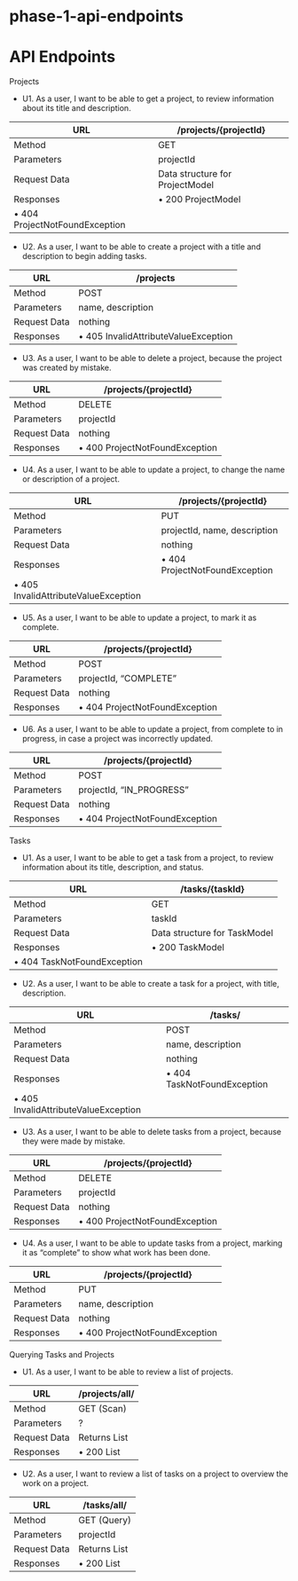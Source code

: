 # phase-1-api-endpoints

# **API Endpoints**

Projects

- U1. As a user, I want to be able to get a project, to review information about its title and description.

| URL | /projects/{projectId} |
| --- | --- |
| Method | GET |
| Parameters | projectId |
| Request Data | Data structure for ProjectModel |
| Responses | • 200 ProjectModel 
• 404 ProjectNotFoundException |
- U2. As a user, I want to be able to create a project with a title and description to begin adding tasks.

| URL | /projects |
| --- | --- |
| Method | POST |
| Parameters | name, description |
| Request Data | nothing |
| Responses | • 405 InvalidAttributeValueException |
- U3. As a user, I want to be able to delete a project, because the project was created by mistake.

| URL | /projects/{projectId} |
| --- | --- |
| Method | DELETE |
| Parameters | projectId |
| Request Data | nothing |
| Responses | • 400 ProjectNotFoundException |
- U4. As a user, I want to be able to update a project, to change the name or description of a project.

| URL | /projects/{projectId} |
| --- | --- |
| Method | PUT |
| Parameters | projectId, name, description |
| Request Data | nothing |
| Responses | • 404 ProjectNotFoundException
• 405 InvalidAttributeValueException |
- U5. As a user, I want to be able to update a project, to mark it as complete.

| URL | /projects/{projectId} |
| --- | --- |
| Method | POST |
| Parameters | projectId, “COMPLETE” |
| Request Data | nothing |
| Responses | • 404 ProjectNotFoundException |
- U6. As a user, I want to be able to update a project, from complete to in progress, in case a project was incorrectly updated.

| URL | /projects/{projectId} |
| --- | --- |
| Method | POST |
| Parameters | projectId, “IN_PROGRESS” |
| Request Data | nothing |
| Responses | • 404 ProjectNotFoundException |

Tasks

- U1. As a user, I want to be able to get a task from a project, to review information about its title, description, and status.

| URL | /tasks/{taskId} |
| --- | --- |
| Method | GET |
| Parameters | taskId |
| Request Data | Data structure for TaskModel |
| Responses | • 200 TaskModel
• 404 TaskNotFoundException |
- U2. As a user, I want to be able to create a task for a project, with title, description.

| URL | /tasks/ |
| --- | --- |
| Method | POST |
| Parameters | name, description |
| Request Data | nothing |
| Responses | • 404 TaskNotFoundException
• 405 InvalidAttributeValueException |
- U3. As a user, I want to be able to delete tasks from a project, because they were made by mistake.

| URL | /projects/{projectId} |
| --- | --- |
| Method | DELETE |
| Parameters | projectId |
| Request Data | nothing |
| Responses | • 400 ProjectNotFoundException |
- U4. As a user, I want to be able to update tasks from a project, marking it as “complete” to show what work has been done.

| URL | /projects/{projectId} |
| --- | --- |
| Method | PUT |
| Parameters | name, description |
| Request Data | nothing |
| Responses | • 400 ProjectNotFoundException |

Querying Tasks and Projects

- U1. As a user, I want to be able to review a list of projects.

| URL | /projects/all/ |
| --- | --- |
| Method | GET (Scan) |
| Parameters | ? |
| Request Data | Returns List<ProjectModel> |
| Responses | • 200 List<ProjectModel> |
- U2. As a user, I want to review a list of tasks on a project to overview the work on a project.

| URL | /tasks/all/ |
| --- | --- |
| Method | GET (Query) |
| Parameters | projectId |
| Request Data | Returns List<TaskModels> |
| Responses | • 200 List<TaskModels> |